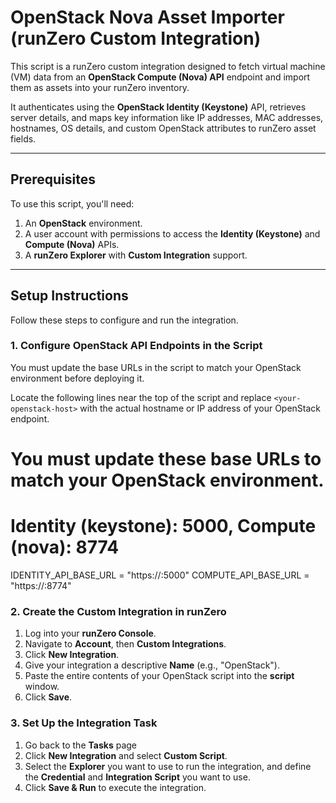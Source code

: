 # OpenStack Nova Asset Importer (runZero Custom Integration)

This script is a runZero custom integration designed to fetch virtual machine (VM) data from an **OpenStack Compute (Nova) API** endpoint and import them as assets into your runZero inventory.

It authenticates using the **OpenStack Identity (Keystone)** API, retrieves server details, and maps key information like IP addresses, MAC addresses, hostnames, OS details, and custom OpenStack attributes to runZero asset fields.

---

## Prerequisites

To use this script, you'll need:

1.  An **OpenStack** environment.
2.  A user account with permissions to access the **Identity (Keystone)** and **Compute (Nova)** APIs.
3.  A **runZero Explorer** with **Custom Integration** support.

---

## Setup Instructions

Follow these steps to configure and run the integration.

### 1. Configure OpenStack API Endpoints in the Script

You must update the base URLs in the script to match your OpenStack environment before deploying it.

Locate the following lines near the top of the script and replace `<your-openstack-host>` with the actual hostname or IP address of your OpenStack endpoint.

# You must update these base URLs to match your OpenStack environment.
# Identity (keystone): 5000, Compute (nova): 8774
IDENTITY_API_BASE_URL = "https://<your-openstack-host>:5000"
COMPUTE_API_BASE_URL = "https://<your-openstack-host>:8774"

### 2. Create the Custom Integration in runZero

1.  Log into your **runZero Console**.
2.  Navigate to **Account**, then **Custom Integrations**.
3.  Click **New Integration**.
4.  Give your integration a descriptive **Name** (e.g., "OpenStack").
6.  Paste the entire contents of your OpenStack script into the **script** window.
7.  Click **Save**.

### 3. Set Up the Integration Task

1.  Go back to the **Tasks** page
2.  Click **New Integration** and select **Custom Script**.
3.  Select the **Explorer** you want to use to run the integration, and define the **Credential** and **Integration Script** you want to use.
4.  Click **Save & Run** to execute the integration.